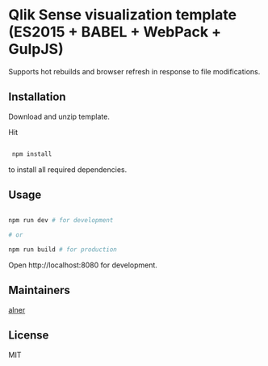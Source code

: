 # Qlik Sense visualization template (ES2015 + BABEL + WebPack + GulpJS)

Supports hot rebuilds and browser refresh in response to file modifications.

## Installation

Download and unzip template.

Hit

```sh

 npm install

 ```
 to install all required dependencies.

## Usage

```sh

npm run dev # for development

# or

npm run build # for production

```

Open http://localhost:8080 for development.

## Maintainers

[alner](https://github.com/alner)

## License

MIT